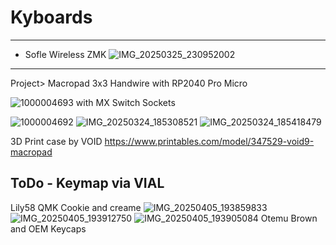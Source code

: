 # Kyboards
----------------------------------------------------------
- Sofle Wireless ZMK
  ![IMG_20250325_230952002](https://github.com/user-attachments/assets/419f17ef-b5b7-486a-9036-9a8751737220)



--------------------------------
Project> Macropad 3x3 Handwire
with RP2040 Pro Micro

![1000004693](https://github.com/user-attachments/assets/0897bf8c-f920-4b50-9a67-7ac5fa111cd2)
with MX Switch Sockets

![1000004692](https://github.com/user-attachments/assets/a7425337-f2b4-47ea-812e-445c9285351a)
![IMG_20250324_185308521](https://github.com/user-attachments/assets/7741698c-cd29-4e5f-a11b-5e73266d05d9)
![IMG_20250324_185418479](https://github.com/user-attachments/assets/d8a6fc79-fa1c-4b83-ad6a-d28cd0f54d95)

3D Print case by VOID
https://www.printables.com/model/347529-void9-macropad

ToDo - Keymap via VIAL
-----------------

Lily58 QMK Cookie and creame
![IMG_20250405_193859833](https://github.com/user-attachments/assets/87721c66-594f-4cb2-92a4-e62ddd0461dc)
![IMG_20250405_193912750](https://github.com/user-attachments/assets/8778dea1-744d-48a5-8621-d02d1eb56480)
![IMG_20250405_193905084](https://github.com/user-attachments/assets/8ed30cff-d0f9-4828-92cd-babdb56d0a92)
Otemu Brown and OEM Keycaps

